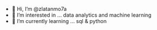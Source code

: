 - 👋 Hi, I’m @zlatanmo7a
- 👀 I’m interested in ... data analytics and machine learning 
- 🌱 I’m currently learning ... sql & python


